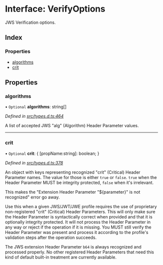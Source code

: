 # Interface: VerifyOptions

JWS Verification options.

## Index

### Properties

* [algorithms](_types_d_.verifyoptions.md#algorithms)
* [crit](_types_d_.verifyoptions.md#crit)

## Properties

### algorithms

• `Optional` **algorithms**: string[]

*Defined in [src/types.d.ts:464](https://github.com/panva/jose/blob/v3.5.0/src/types.d.ts#L464)*

A list of accepted JWS "alg" (Algorithm) Header Parameter values.

___

### crit

• `Optional` **crit**: { [propName:string]: boolean;  }

*Defined in [src/types.d.ts:378](https://github.com/panva/jose/blob/v3.5.0/src/types.d.ts#L378)*

An object with keys representing recognized "crit" (Critical) Header Parameter
names. The value for those is either `true` or `false`. `true` when the
Header Parameter MUST be integrity protected, `false` when it's irrelevant.

This makes the "Extension Header Parameter "${parameter}" is not recognized"
error go away.

Use this when a given JWS/JWT/JWE profile requires the use of proprietary
non-registered "crit" (Critical) Header Parameters. This will only make sure
the Header Parameter is syntactically correct when provided and that it is
optionally integrity protected. It will not process the Header Parameter in
any way or reject if the operation if it is missing. You MUST still
verify the Header Parameter was present and process it according to the
profile's validation steps after the operation succeeds.

The JWS extension Header Parameter `b64` is always recognized and processed
properly. No other registered Header Parameters that need this kind of
default built-in treatment are currently available.
